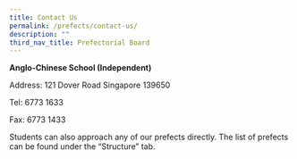 ```yaml
---
title: Contact Us
permalink: /prefects/contact-us/
description: ""
third_nav_title: Prefectorial Board
---
```

**Anglo-Chinese School (Independent)**​

Address: 121 Dover Road Singapore 139650

Tel: 6773 1633

Fax: 6773 1433

​Students can also approach any of our prefects directly. The list of prefects can be found under the “Structure” tab.